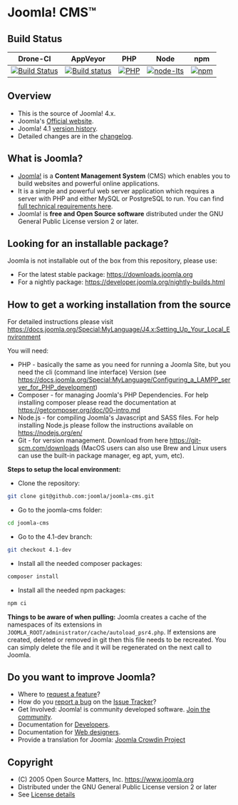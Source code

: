 Joomla! CMS™ 
====================

Build Status
---------------------
| Drone-CI      | AppVeyor      | PHP           |  Node         | npm           |
| ------------- | ------------- | ------------- | ------------- | ------------- |
| [![Build Status](https://ci.joomla.org/api/badges/joomla/joomla-cms/status.svg?branch=4.0-dev)](https://ci.joomla.org/joomla/joomla-cms) | [![Build status](https://ci.appveyor.com/api/projects/status/ru6sxal8jmfckvjc/branch/4.0-dev?svg=true)](https://ci.appveyor.com/project/release-joomla/joomla-cms) | [![PHP](https://img.shields.io/badge/PHP-V7.2.5-green)](https://www.php.net/) | [![node-lts](https://img.shields.io/badge/Node-V12.0-green)](https://nodejs.org/en/) | [![npm](https://img.shields.io/badge/npm-v6.13.4-green)](https://nodejs.org/en/) |

Overview
---------------------
* This is the source of Joomla! 4.x.
* Joomla's [Official website](https://www.joomla.org).
* Joomla! 4.1 [version history](https://docs.joomla.org/Special:MyLanguage/Joomla_4.1_version_history).
* Detailed changes are in the [changelog](https://github.com/joomla/joomla-cms/commits/4.0-dev).

What is Joomla?
---------------------
* [Joomla!](https://www.joomla.org/about-joomla.html) is a **Content Management System** (CMS) which enables you to build websites and powerful online applications.
* It is a simple and powerful web server application which requires a server with PHP and either MySQL or PostgreSQL to run. You can find [full technical requirements here](https://downloads.joomla.org/technical-requirements).
* Joomla! is **free and Open Source software** distributed under the GNU General Public License version 2 or later.

Looking for an installable package?
---------------------
Joomla is not installable out of the box from this repository, please use:
- For the latest stable package: https://downloads.joomla.org
- For a nightly package: https://developer.joomla.org/nightly-builds.html

How to get a working installation from the source
---------------------
For detailed instructions please visit https://docs.joomla.org/Special:MyLanguage/J4.x:Setting_Up_Your_Local_Environment

You will need:
- PHP - basically the same as you need for running a Joomla Site, but you need the cli (command line interface) Version (see https://docs.joomla.org/Special:MyLanguage/Configuring_a_LAMPP_server_for_PHP_development)
- Composer - for managing Joomla's PHP Dependencies. For help installing composer please read the documentation at https://getcomposer.org/doc/00-intro.md
- Node.js - for compiling Joomla's Javascript and SASS files. For help installing Node.js please follow the instructions available on https://nodejs.org/en/
- Git - for version management. Download from here https://git-scm.com/downloads (MacOS users can also use Brew and Linux users can use the built-in package manager, eg apt, yum, etc).

**Steps to setup the local environment:**
- Clone the repository:
```bash
git clone git@github.com:joomla/joomla-cms.git
```
- Go to the joomla-cms folder:
```bash
cd joomla-cms
```
- Go to the 4.1-dev branch:
```bash
git checkout 4.1-dev
```
- Install all the needed composer packages:
```bash
composer install
```
- Install all the needed npm packages:
```bash
npm ci
```

**Things to be aware of when pulling:**
Joomla creates a cache of the namespaces of its extensions in `JOOMLA_ROOT/administrator/cache/autoload_psr4.php`. If
extensions are created, deleted or removed in git then this file needs to be recreated. You can simply delete the file
and it will be regenerated on the next call to Joomla.

Do you want to improve Joomla?
--------------------
* Where to [request a feature](https://issues.joomla.org)?
* How do you [report a bug](https://docs.joomla.org/Special:MyLanguage/Filing_bugs_and_issues) on the [Issue Tracker](https://issues.joomla.org)?
* Get Involved: Joomla! is community developed software. [Join the community](https://volunteers.joomla.org).
* Documentation for [Developers](https://docs.joomla.org/Special:MyLanguage/Portal:Developers).
* Documentation for [Web designers](https://docs.joomla.org/Special:MyLanguage/Web_designers).
* Provide a translation for Joomla: [Joomla Crowdin Project](https://joomla.crowdin.com/cms)

Copyright
---------------------
* (C) 2005 Open Source Matters, Inc. <https://www.joomla.org>
* Distributed under the GNU General Public License version 2 or later
* See [License details](https://docs.joomla.org/Special:MyLanguage/Joomla_Licenses)
